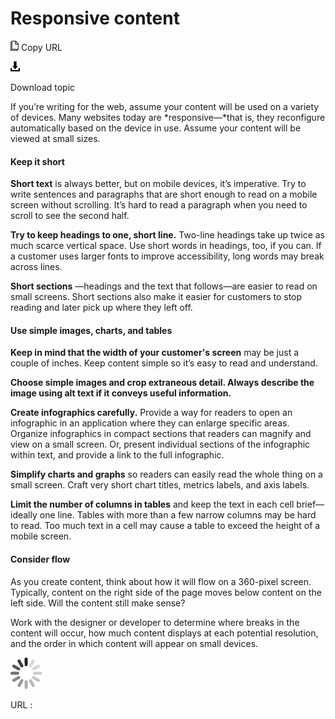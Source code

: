 ﻿# Responsive content

![Copy URL](media/responsive-content/Copy.png)
Copy URL

![Download](media/responsive-content/Download.png)

Download topic

If you’re writing for the web, assume your content will be used on a variety of devices. Many websites today are *responsive—*that is,
they reconfigure automatically based on the device in use. Assume
your content will be viewed at small sizes. 

#### **Keep it short**

**Short text** is always better, but on mobile devices, it’s imperative. Try
to write sentences and paragraphs that are short enough to read on
a mobile screen without scrolling. It’s hard to read a paragraph
when you need to scroll to see the second half. 

**Try to keep headings to one, short line.** Two-line headings
take up twice as much scarce vertical space. Use short words
in headings, too, if you can. If a customer uses larger fonts to
improve accessibility, long words may break across lines. 

**Short sections** —headings
and the text that follows—are easier to read on small screens.
Short sections also make it easier for customers to stop
reading and later pick up where they left off. 

#### **Use simple images, charts, and tables**

**Keep in mind that the width of your customer's screen**  may be just a couple of inches. Keep content simple so it’s easy to read and understand. 

**Choose simple images and crop extraneous detail. Always describe the image using alt text if it conveys useful information.**

**Create infographics carefully.** 
Provide a way for readers to open an infographic in an application
where they can enlarge specific areas. Organize infographics in
compact sections that readers can magnify and view on a small
screen. Or, present individual sections of the infographic
within text, and provide a link to the full infographic.

**Simplify charts and graphs** so
readers can easily read the whole thing on a small screen. Craft
very short chart titles, metrics labels, and axis labels. 

**Limit the number of columns in tables** 
and keep the text in each cell brief—ideally one line. Tables with
more than a few narrow columns may be hard to read. Too much text
in a cell may cause a table to exceed the height of a mobile
screen. 

#### **Consider flow**

As
you create content, think about how it will flow on a 360-pixel
screen. Typically, content on the right side of the page
moves below content on the left side. Will the content still make
sense?

Work
with the designer or developer to determine where breaks in the content
will occur, how much content displays at each potential resolution,
and the order in which content will appear on small
devices.

![In progress](media/responsive-content/activity-large.gif)

URL :
